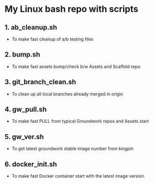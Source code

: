 # My Linux bash repo with scripts

## 1. ab_cleanup.sh
- To make fast cleanup of a/b testing files 

## 2. bump.sh
- To make fast assets bump/check b/w Assets and Scaffold repo 

## 3. git_branch_clean.sh
- To clean up all local branches already merged in origin


## 4. gw_pull.sh
- To make fast PULL from typical Groundwork repos and Assets start

## 5. gw_ver.sh
- To get latest groundwork stable image number from kingpin

## 6. docker_init.sh
- To make fast Docker container start with the latest image version.
